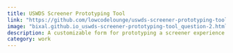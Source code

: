 ```yaml
---
title: USWDS Screener Prototyping Tool
link: "https://github.com/lowcodelounge/uswds-screener-prototyping-tool"
image: "bixal.github.io_uswds-screener-prototyping-tool_question-2.html(iPad Pro) (1).jpg"
description: A customizable form for prototyping a screener experience using the U.S. Web Design System and GitHub Pages. The template can be copied and modified without any installs or local builds.
category: work
---
```

